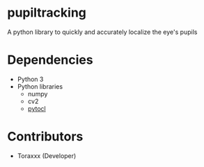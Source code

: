 # pupiltracking
A python library to quickly and accurately localize the eye's pupils

# Dependencies
- Python 3
- Python libraries
  - numpy
  - cv2
  - [pytocl](https://github.com/ToraxXx/pytocl)
  
# Contributors
- Toraxxx (Developer)

